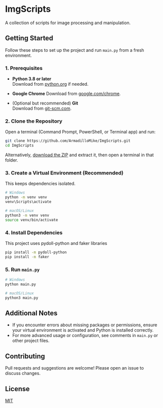 # ImgScripts

A collection of scripts for image processing and manipulation.

## Getting Started

Follow these steps to set up the project and run `main.py` from a fresh environment.

### 1. Prerequisites

- **Python 3.8 or later**  
  Download from [python.org](https://www.python.org/downloads/) if needed.

- **Google Chrome**
  Download from [google.com/chrome](https://google.com/chrome).

- (Optional but recommended) **Git**  
  Download from [git-scm.com](https://git-scm.com/downloads).

### 2. Clone the Repository

Open a terminal (Command Prompt, PowerShell, or Terminal app) and run:

```sh
git clone https://github.com/ArmadilloMike/ImgScripts.git
cd ImgScripts
```

Alternatively, [download the ZIP](https://github.com/ArmadilloMike/ImgScripts/archive/refs/heads/main.zip) and extract it, then open a terminal in that folder.

### 3. Create a Virtual Environment (Recommended)

This keeps dependencies isolated.

```sh
# Windows
python -m venv venv
venv\Scripts\activate

# macOS/Linux
python3 -m venv venv
source venv/bin/activate
```

### 4. Install Dependencies

This project uses pydoll-python and faker libraries

```sh
pip install -m pydoll-python
pip install -m faker
```


### 5. Run `main.py`

```sh
# Windows
python main.py

# macOS/Linux
python3 main.py
```

## Additional Notes

- If you encounter errors about missing packages or permissions, ensure your virtual environment is activated and Python is installed correctly.
- For more advanced usage or configuration, see comments in `main.py` or other project files.

## Contributing

Pull requests and suggestions are welcome! Please open an issue to discuss changes.

## License

[MIT](LICENSE)
